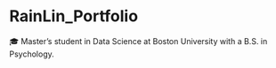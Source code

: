 # RainLin_Portfolio
🎓 Master’s student in Data Science at Boston University with a B.S. in Psychology.

